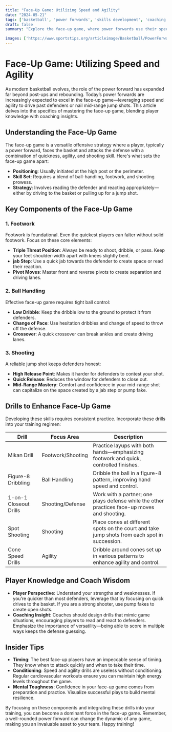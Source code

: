```yaml
---
title: "Face-Up Game: Utilizing Speed and Agility"
date: "2024-05-21"
tags: ['basketball', 'power forwards', 'skills development', 'coaching', 'player tips', 'speed', 'agility', 'face-up game', 'offensive strategy']
draft: false
summary: "Explore the face-up game, where power forwards use their speed and agility to drive past defenders or hit jump shots. Learn the vital skills, drills, and insider tips to dominate this aspect of basketball."

images: ['https://www.sportstips.org/articleimage/Basketball/PowerForward/face_up_game_utilizing_speed_and_agility.webp']
---
```


# Face-Up Game: Utilizing Speed and Agility

As modern basketball evolves, the role of the power forward has expanded far beyond post-ups and rebounding. Today’s power forwards are increasingly expected to excel in the face-up game—leveraging speed and agility to drive past defenders or nail mid-range jump shots. This article delves into the specifics of mastering the face-up game, blending player knowledge with coaching insights.

## Understanding the Face-Up Game

The face-up game is a versatile offensive strategy where a player, typically a power forward, faces the basket and attacks the defense with a combination of quickness, agility, and shooting skill. Here's what sets the face-up game apart:

- **Positioning**: Usually initiated at the high post or the perimeter.
- **Skill Set**: Requires a blend of ball-handling, footwork, and shooting prowess.
- **Strategy**: Involves reading the defender and reacting appropriately—either by driving to the basket or pulling up for a jump shot.

## Key Components of the Face-Up Game

### 1. Footwork

Footwork is foundational. Even the quickest players can falter without solid footwork. Focus on these core elements:

- **Triple Threat Position**: Always be ready to shoot, dribble, or pass. Keep your feet shoulder-width apart with knees slightly bent.
- **jab Step**: Use a quick jab towards the defender to create space or read their reaction.
- **Pivot Moves**: Master front and reverse pivots to create separation and driving lanes.

### 2. Ball Handling

Effective face-up game requires tight ball control:

- **Low Dribble**: Keep the dribble low to the ground to protect it from defenders.
- **Change of Pace**: Use hesitation dribbles and change of speed to throw off the defense.
- **Crossover**: A quick crossover can break ankles and create driving lanes.

### 3. Shooting

A reliable jump shot keeps defenders honest:

- **High Release Point**: Makes it harder for defenders to contest your shot.
- **Quick Release**: Reduces the window for defenders to close out.
- **Mid-Range Mastery**: Comfort and confidence in your mid-range shot can capitalize on the space created by a jab step or pump fake.

## Drills to Enhance Face-Up Game

Developing these skills requires consistent practice. Incorporate these drills into your training regimen:

| Drill                   | Focus Area             | Description                                                                                   |
|-------------------------|------------------------|-----------------------------------------------------------------------------------------------|
| Mikan Drill             | Footwork/Shooting      | Practice layups with both hands—emphasizing footwork and quick, controlled finishes.           |
| Figure-8 Dribbling      | Ball Handling          | Dribble the ball in a figure-8 pattern, improving hand speed and control.                      |
| 1-on-1 Closeout Drills  | Shooting/Defense       | Work with a partner; one plays defense while the other practices face-up moves and shooting.   |
| Spot Shooting           | Shooting               | Place cones at different spots on the court and take jump shots from each spot in succession.  |
| Cone Speed Drills       | Agility                | Dribble around cones set up in various patterns to enhance agility and control.                |

## Player Knowledge and Coach Wisdom

- **Player Perspective**: Understand your strengths and weaknesses. If you’re quicker than most defenders, leverage that by focusing on quick drives to the basket. If you are a strong shooter, use pump fakes to create open shots.
- **Coaching Insight**: Coaches should design drills that mimic game situations, encouraging players to read and react to defenders. Emphasize the importance of versatility—being able to score in multiple ways keeps the defense guessing.

## Insider Tips

- **Timing**: The best face-up players have an impeccable sense of timing. They know when to attack quickly and when to take their time.
- **Conditioning**: Speed and agility drills are useless without conditioning. Regular cardiovascular workouts ensure you can maintain high energy levels throughout the game.
- **Mental Toughness**: Confidence in your face-up game comes from preparation and practice. Visualize successful plays to build mental resilience.

By focusing on these components and integrating these drills into your training, you can become a dominant force in the face-up game. Remember, a well-rounded power forward can change the dynamic of any game, making you an invaluable asset to your team. Happy training!